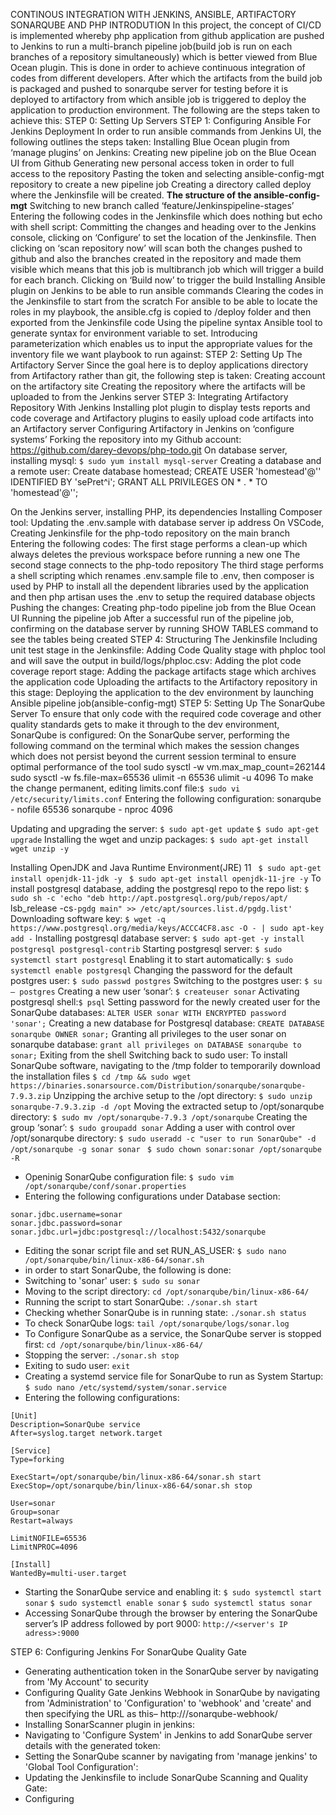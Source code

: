 CONTINOUS INTEGRATION WITH JENKINS, ANSIBLE, ARTIFACTORY SONARQUBE AND PHP
INTRODUTION
In this project, the concept of CI/CD is implemented whereby php application from github application are pushed to Jenkins to run a multi-branch pipeline job(build job is run on each branches of a repository simultaneously) which is better viewed from Blue Ocean plugin.  This is done in order to achieve continuous integration of codes from different developers. After which the artifacts from the build job is packaged and pushed to sonarqube server for testing before it is deployed to artifactory from which ansible job is triggered to deploy the application to production environment.
The following are the steps taken to achieve this:
STEP 0: Setting Up Servers
STEP 1:  Configuring Ansible For Jenkins Deployment
In order to run ansible commands from Jenkins UI, the following outlines the steps taken:
Installing Blue Ocean plugin from ‘manage plugins’ on Jenkins:
Creating new pipeline job on the Blue Ocean UI from Github
Generating new personal access token in order to full access to the repository
Pasting the token and selecting ansible-config-mgt repository to create a new pipeline job
Creating a directory called deploy where the Jenkinsfile will be created.
**The structure of the ansible-config-mgt**
Switching to new branch called ‘feature/Jenkinspipeline-stages’
Entering the following codes in the Jenkinsfile which does nothing but echo with shell script:
Committing the changes and heading over to the Jenkins console, clicking on ‘Configure’ to set the location of the Jenkinsfile.
Then clicking on ‘scan repository now’ will scan both the changes pushed to github and also the branches created in the repository and made them visible which means that this job is multibranch job which will trigger a build for each branch.
Clicking on ‘Build now’ to trigger the build
Installing Ansible plugin on Jenkins to be able to run ansible commands
Clearing the codes in the Jenkinsfile to start from the scratch
For ansible to be able to locate the roles in my playbook, the ansible.cfg is copied to /deploy folder and then exported from the Jenkinsfile code
Using the pipeline syntax Ansible tool to generate syntax for environment variable to set.
Introducing parameterization which enables us to input the appropriate values for the inventory file we want playbook to run against:
STEP 2: Setting Up The Artifactory Server
Since the goal here is to deploy applications directory from Artifactory rather than git, the following step is taken:
Creating account on the artifactory site
Creating the repository where the artifacts will be uploaded to from the Jenkins server
STEP 3: Integrating Artifactory Repository With Jenkins
Installing plot plugin to display tests reports and code coverage and Artifactory plugins to easily upload code artifacts into an Artifactory server
Configuring Artifactory in Jenkins on ‘configure systems’
Forking the repository into my Github account:
https://github.com/darey-devops/php-todo.git
On database server, installing mysql: `$ sudo yum install mysql-server`
Creating a database and a remote user:
Create database homestead;
CREATE USER 'homestead'@'<Jenkins-ip-address>' IDENTIFIED BY 'sePret^i';
GRANT ALL PRIVILEGES ON * . * TO 'homestead'@'<Jenkins-ip-address>';

On the Jenkins server, installing PHP, its dependencies
Installing Composer tool:
Updating the .env.sample with database server ip address
On VSCode, Creating Jenkinsfile for the php-todo repository on the main branch
Entering the following codes:
The first stage performs a clean-up which always deletes the previous workspace before running a new one
The second stage connects to the php-todo repository
The third stage performs a shell scripting which renames .env.sample file to .env, then composer is used by PHP to install all the dependent libraries used by the application and then php artisan uses the .env to setup the required database objects
Pushing the changes:
Creating php-todo pipeline job from the Blue Ocean UI
Running the pipeline job
After a successful run of the pipeline job, confirming on the database server by running SHOW TABLES command to see the tables being created
STEP 4: Structuring The Jenkinsfile
Including unit test stage in the Jenkinsfile:
Adding Code Quality stage with phploc tool and will save the output in build/logs/phploc.csv:
Adding the plot code coverage report stage:
Adding the package artifacts stage which archives the application code
Uploading the artifacts to the Artifactory repository in this stage:
Deploying the application to the dev environment by launching Ansible pipeline job(ansible-config-mgt)
STEP 5: Setting Up The SonarQube Server
To ensure that only code with the required code coverage and other quality standards gets to make it through to the dev environment, SonarQube is configured:
 On the SonarQube server, performing the following command on the terminal which makes the session changes which does not persist beyond the current session terminal to ensure optimal performance of the tool
sudo sysctl -w vm.max_map_count=262144
sudo sysctl -w fs.file-max=65536
ulimit -n 65536
ulimit -u 4096
To make the change permanent, editing limits.conf file:`$ sudo vi /etc/security/limits.conf`
Entering the following configuration:
sonarqube   -   nofile   65536
sonarqube   -   nproc    4096

Updating and upgrading the server: 
`$ sudo apt-get update`
`$ sudo apt-get upgrade`
Installing the wget and unzip packages: 
`$ sudo apt-get install wget unzip -y`

Installing OpenJDK and Java Runtime Environment(JRE) 11
` $ sudo apt-get install openjdk-11-jdk -y`
` $ sudo apt-get install openjdk-11-jre -y`
To install postgresql database, adding the postgresql repo to the repo list:
`$ sudo sh -c 'echo "deb http://apt.postgresql.org/pub/repos/apt/ `lsb_release -cs`-pgdg main" >> /etc/apt/sources.list.d/pgdg.list'`
Downloading software key:
`$ wget -q https://www.postgresql.org/media/keys/ACCC4CF8.asc -O - | sudo apt-key add -`
Installing postgresql database server:
`$ sudo apt-get -y install postgresql postgresql-contrib`
Starting postgresql server:
`$ sudo systemctl start postgresql`
Enabling it to start automatically:
`$ sudo systemctl enable postgresql`
Changing the password for the default postgres user:
`$ sudo passwd postgres`
Switching to the postgres user:
`$ su – postgres`
Creating a new user ‘sonar’:
`$ createuser sonar`
Activating postgresql shell:`$ psql`
Setting password for the newly created user for the SonarQube databases:
`ALTER USER sonar WITH ENCRYPTED password 'sonar';`
Creating a new database for Postgresql database:
`CREATE DATABASE sonarqube OWNER sonar;`
Granting all privileges to the user sonar on sonarqube database:
`grant all privileges on DATABASE sonarqube to sonar;`
Exiting from the shell
Switching back to sudo user:
To install SonarQube software, navigating to the /tmp folder to temporarily  download the installation files
`$ cd /tmp && sudo wget https://binaries.sonarsource.com/Distribution/sonarqube/sonarqube-7.9.3.zip`
Unzipping the archive setup to the /opt directory:
`$ sudo unzip sonarqube-7.9.3.zip -d /opt`
Moving the extracted setup to /opt/sonarqube directory:
`$ sudo mv /opt/sonarqube-7.9.3 /opt/sonarqube`
Creating the group ‘sonar’:
`$ sudo groupadd sonar`
Adding a user with control over /opt/sonarqube directory:
`$ sudo useradd -c "user to run SonarQube" -d /opt/sonarqube -g sonar sonar `
`$ sudo chown sonar:sonar /opt/sonarqube -R`
- Openinig SonarQube configuration file: `$ sudo vim /opt/sonarqube/conf/sonar.properties`
- Entering the following configurations under Database section:
```
sonar.jdbc.username=sonar
sonar.jdbc.password=sonar
sonar.jdbc.url=jdbc:postgresql://localhost:5432/sonarqube
```
- Editing the sonar script file and set RUN_AS_USER: `$ sudo nano /opt/sonarqube/bin/linux-x86-64/sonar.sh`
- in order to start SonarQube, the following is done: 
- Switching to 'sonar' user: `$ sudo su sonar`
- Moving to the script directory: `cd /opt/sonarqube/bin/linux-x86-64/`
- Running the script to start SonarQube: `./sonar.sh start`
- Checking whether SonarQube is in running state: `./sonar.sh status`
- To check SonarQube logs: `tail /opt/sonarqube/logs/sonar.log`
- To Configure SonarQube as a service, the SonarQube server is stopped first: `cd /opt/sonarqube/bin/linux-x86-64/`
- Stopping the server: `./sonar.sh stop`
- Exiting to sudo user: `exit`
- Creating a systemd service file for SonarQube to run as System Startup: `$ sudo nano /etc/systemd/system/sonar.service`
- Entering the following configurations:
 ```
 [Unit]
Description=SonarQube service
After=syslog.target network.target

[Service]
Type=forking

ExecStart=/opt/sonarqube/bin/linux-x86-64/sonar.sh start
ExecStop=/opt/sonarqube/bin/linux-x86-64/sonar.sh stop

User=sonar
Group=sonar
Restart=always

LimitNOFILE=65536
LimitNPROC=4096

[Install]
WantedBy=multi-user.target

```
- Starting the SonarQube service and enabling it:
 `$ sudo systemctl start sonar`
 `$ sudo systemctl enable sonar`
 `$ sudo systemctl status sonar`
- Accessing SonarQube through the browser by entering the SonarQube server’s IP address followed by port 9000: `http://<server's IP adress>:9000`

STEP 6: Configuring Jenkins For SonarQube Quality Gate
- Generating authentication token in the SonarQube server by navigating from 'My Account' to security
- Configuring Quality Gate Jenkins Webhook in SonarQube by navigating from 'Administration' to 'Configuration' to 'webhook' and 'create' and then specifying the URL as this– http://<Jenkins ip address>/sonarqube-webhook/
- Installing SonarScanner plugin in jenkins:
- Navigating to 'Configure System' in Jenkins to add SonarQube server details with the generated token:
- Setting the SonarQube scanner by navigating from 'manage jenkins' to 'Global Tool Configuration':
- Updating the Jenkinsfile to include SonarQube Scanning and Quality Gate:
- Configuring  






 
 
 
 
 
 
